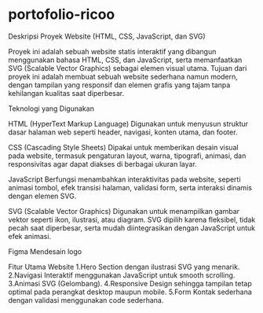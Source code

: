 # portofolio-ricoo
Deskripsi Proyek Website (HTML, CSS, JavaScript, dan SVG)

Proyek ini adalah sebuah website statis interaktif yang dibangun menggunakan bahasa HTML, CSS, dan JavaScript, serta memanfaatkan SVG (Scalable Vector Graphics) sebagai elemen visual utama. Tujuan dari proyek ini adalah membuat sebuah website sederhana namun modern, dengan tampilan yang responsif dan elemen grafis yang tajam tanpa kehilangan kualitas saat diperbesar.

Teknologi yang Digunakan

HTML (HyperText Markup Language)
Digunakan untuk menyusun struktur dasar halaman web seperti header, navigasi, konten utama, dan footer.

CSS (Cascading Style Sheets)
Dipakai untuk memberikan desain visual pada website, termasuk pengaturan layout, warna, tipografi, animasi, dan responsivitas agar dapat diakses di berbagai ukuran layar.

JavaScript
Berfungsi menambahkan interaktivitas pada website, seperti animasi tombol, efek transisi halaman, validasi form, serta interaksi dinamis dengan elemen SVG.

SVG (Scalable Vector Graphics)
Digunakan untuk menampilkan gambar vektor seperti ikon, ilustrasi, atau diagram. SVG dipilih karena fleksibel, tidak pecah saat diperbesar, serta mudah diintegrasikan dengan JavaScript untuk efek animasi.

Figma
Mendesain logo

Fitur Utama Website
1.Hero Section dengan ilustrasi SVG yang menarik.
2.Navigasi Interaktif menggunakan JavaScript untuk smooth scrolling.
3.Animasi SVG (Gelombang).
4.Responsive Design sehingga tampilan tetap optimal pada perangkat desktop maupun mobile.
5.Form Kontak sederhana dengan validasi menggunakan code sederhana.
